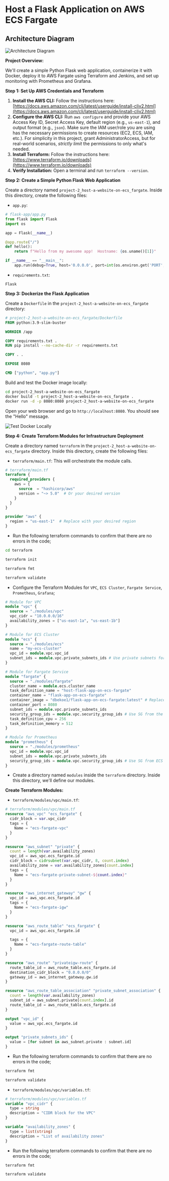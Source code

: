 # Host a Flask Application on AWS ECS Fargate

## Architecture Diagram

![Architecture Diagram](./architecture-diagram/host-website-on-ecr_fargate.PNG)


**Project Overview:**

We'll create a simple Python Flask web application, containerize it with Docker, deploy it to AWS Fargate using Terraform and Jenkins, and set up monitoring with Prometheus and Grafana.

**Step 1: Set Up AWS Credentials and Terraform**

1.  **Install the AWS CLI:**  Follow the instructions here: [https://docs.aws.amazon.com/cli/latest/userguide/install-cliv2.html](https://docs.aws.amazon.com/cli/latest/userguide/install-cliv2.html)
2.  **Configure the AWS CLI:** Run `aws configure` and provide your AWS Access Key ID, Secret Access Key, default region (e.g., `us-east-1`), and output format (e.g., `json`). Make sure the IAM user/role you are using has the necessary permissions to create resources (EC2, ECS, IAM, etc.).  For simplicity in this project, grant AdministratorAccess, but for real-world scenarios, *strictly limit* the permissions to only what's needed.
3.  **Install Terraform:** Follow the instructions here: [https://www.terraform.io/downloads](https://www.terraform.io/downloads)
4.  **Verify Installation:** Open a terminal and run `terraform --version`.

**Step 2: Create a Simple Python Flask Web Application**

Create a directory named `project-2_host-a-website-on-ecs_fargate`. Inside this directory, create the following files:

*   `app.py`:

```python
# flask-app/app.py
from flask import Flask
import os

app = Flask(__name__)

@app.route("/")
def hello():
    return f"Hello from my awesome app!  Hostname: {os.uname()[1]}"

if __name__ == "__main__":
    app.run(debug=True, host='0.0.0.0', port=int(os.environ.get('PORT', 8080)))
```

*   `requirements.txt`:

```
Flask
```

**Step 3: Dockerize the Flask Application**

Create a `Dockerfile` in the `project-2_host-a-website-on-ecs_fargate` directory:

```dockerfile
# project-2_host-a-website-on-ecs_fargate/Dockerfile
FROM python:3.9-slim-buster

WORKDIR /app

COPY requirements.txt .
RUN pip install --no-cache-dir -r requirements.txt

COPY . .

EXPOSE 8080

CMD ["python", "app.py"]
```

Build and test the Docker image locally:

```bash
cd project-2_host-a-website-on-ecs_fargate
docker build -t project-2_host-a-website-on-ecs_fargate .
docker run -d -p 8080:8080 project-2_host-a-website-on-ecs_fargate
```

Open your web browser and go to `http://localhost:8080`.  You should see the "Hello" message.

![Test Docker Locally](./images/build-and-test-docker-locally.PNG)

**Step 4: Create Terraform Modules for Infrastructure Deployment**

Create a directory named `terraform` in the `project-2_host-a-website-on-ecs_fargate` directory.  Inside this directory, create the following files:

*   `terraform/main.tf`:  This will orchestrate the module calls.

```terraform
# terraform/main.tf
terraform {
  required_providers {
    aws = {
      source  = "hashicorp/aws"
      version = "~> 5.0"  # Or your desired version
    }
  }
}

provider "aws" {
  region = "us-east-1"  # Replace with your desired region
}
```
* Run the following terraform commands to confirm that there are no errors in the code;

```bash
cd terraform
```

```bash
terraform init
```

```bash
terraform fmt
```

```bash
terraform validate
```

* Configure the Terraform Modules for `VPC`, `ECS Cluster`, `Fargate Service`, `Prometheus`, `Grafana`;

```terraform
# Module for VPC
module "vpc" {
  source = "./modules/vpc"
  vpc_cidr = "10.0.0.0/16"
  availability_zones = ["us-east-1a", "us-east-1b"]
}

# Module for ECS Cluster
module "ecs" {
  source = "./modules/ecs"
  name = "my-ecs-cluster"
  vpc_id = module.vpc.vpc_id
  subnet_ids = module.vpc.private_subnets_ids # Use private subnets for ECS Fargate
}

# Module for Fargate Service
module "fargate" {
  source = "./modules/fargate"
  cluster_name = module.ecs.cluster_name
  task_definition_name = "host-flask-app-on-ecs-fargate"
  container_name = "flask-app-on-ecs-fargate"
  container_image = "dbekoe1/flask-app-on-ecs-fargate:latest" # Replace!  Push the image to Docker Hub
  container_port = 8080
  subnet_ids = module.vpc.private_subnets_ids
  security_group_ids = module.vpc.security_group_ids # Use SG from the ECS module
  task_definition_cpu = 256
  task_definition_memory = 512
}

# Module for Prometheus
module "prometheus" {
  source = "./modules/prometheus"
  vpc_id = module.vpc.vpc_id
  subnet_ids = module.vpc.private_subnets_ids
  security_group_ids = module.vpc.security_group_ids # Use SG from ECS module
}
```

*   Create a directory named `modules` inside the `terraform` directory.  Inside this directory, we'll define our modules.

**Create Terraform Modules:**

*   `terraform/modules/vpc/main.tf`:

```terraform
# terraform/modules/vpc/main.tf
resource "aws_vpc" "ecs_fargate" {
  cidr_block = var.vpc_cidr
  tags = {
    Name = "ecs-fargate-vpc"
  }
}

resource "aws_subnet" "private" {
  count = length(var.availability_zones)
  vpc_id = aws_vpc.ecs_fargate.id
  cidr_block = cidrsubnet(var.vpc_cidr, 8, count.index)
  availability_zone = var.availability_zones[count.index]
  tags = {
    Name = "ecs-fargate-private-subnet-${count.index}"
  }
}

resource "aws_internet_gateway" "gw" {
  vpc_id = aws_vpc.ecs_fargate.id
  tags = {
    Name = "ecs-fargate-igw"
  }
}

resource "aws_route_table" "ecs_fargate" {
  vpc_id = aws_vpc.ecs_fargate.id

  tags = {
    Name = "ecs-fargate-route-table"
  }
}

resource "aws_route" "privateigw-route" {
  route_table_id = aws_route_table.ecs_fargate.id
  destination_cidr_block = "0.0.0.0/0"
  gateway_id = aws_internet_gateway.gw.id
}

resource "aws_route_table_association" "private_subnet_association" {
  count = length(var.availability_zones)
  subnet_id = aws_subnet.private[count.index].id
  route_table_id = aws_route_table.ecs_fargate.id
}

output "vpc_id" {
  value = aws_vpc.ecs_fargate.id
}

output "private_subnets_ids" {
  value = [for subnet in aws_subnet.private : subnet.id]
} 
```

* Run the following terraform commands to confirm that there are no errors in the code;

```bash
terraform fmt
```

```bash
terraform validate
```

*   `terraform/modules/vpc/variables.tf`:

```terraform
# terraform/modules/vpc/variables.tf
variable "vpc_cidr" {
  type = string
  description = "CIDR block for the VPC"
}

variable "availability_zones" {
  type = list(string)
  description = "List of availability zones"
}
```
* Run the following terraform commands to confirm that there are no errors in the code;

```bash
terraform fmt
```

```bash
terraform validate
```
